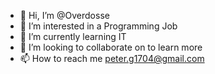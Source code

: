 - 👋 Hi, I’m @Overdosse
- 👀 I’m interested in a Programming Job
- 🌱 I’m currently learning IT
- 💞️ I’m looking to collaborate on to learn more
- 📫 How to reach me peter.g1704@gmail.com

<!---
Overdosse/Overdosse is a ✨ special ✨ repository because its `README.md` (this file) appears on your GitHub profile.
You can click the Preview link to take a look at your changes.
--->
